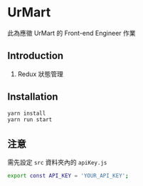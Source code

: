 # UrMart

此為應徵 UrMart 的 Front-end Engineer 作業

## Introduction
1. Redux 狀態管理


## Installation
```bash
yarn install
yarn run start
```

## 注意
需先設定 `src` 資料夾內的 `apiKey.js`
```bash
export const API_KEY = 'YOUR_API_KEY';
```